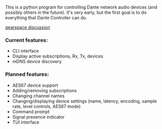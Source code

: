 This is a python program for controlling Dante network audio devices (and possibly others in the future). It's very early, but the first goal is to do everything that Dante Controller can do.

[gearspace discussion](https://gearspace.com/board/music-computers/1221989-dante-routing-without-dante-controller-possible.html)

### Current features:

- CLI interface
- Display active subscriptions, Rx, Tx, devices
- mDNS device discovery

### Planned features:

- AES67 device support
- Adding/removing subscriptions
- Changing channel names
- Changing/displaying device settings (name, latency, encoding, sample rate, level controls, AES67 mode)
- Command prompt
- Signal presence indicator
- TUI interface
